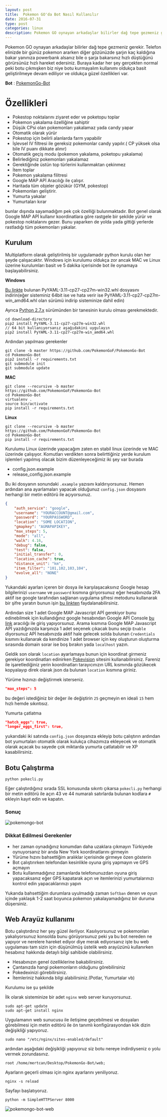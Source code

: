 ```yaml
---
layout: post
title:  Pokemon GO'da Bot Nasıl Kullanılır
date: 2016-07-31
type: post
categories: linux
description: Pokemon GO oynayan arkadaşlar bilirler dağ tepe gezmeniz gerekir. Telefon elinizde bir günüz pokemon ararken diğer gözünüzde
---
```


Pokemon GO oynayan arkadaşlar bilirler dağ tepe gezmeniz gerekir. Telefon elinizde bir günüz pokemon ararken diğer gözünüzde şarjın kaç kaldığına bakar yanınıza powerbank alsanız bile o şarja bakarsınız hızlı düştüğünü görürsünüz hızlı hareket edersiniz. Buraya kadar her şey gerçekten normal peki botu çıkmışken biz niye botu kurmayalım kullanımı oldukça basit geliştirilmeye devam ediliyor ve oldukça güzel özellikleri var.

**Bot** : [PokemonGo-Bot](https://github.com/PokemonGoF/PokemonGo-Bot)

# Özellikleri

* Pokestop noktalarını ziyaret eder ve poketopu toplar
* Pokemon yakalama özelliğine sahiptir
* Düşük CPsi olan pokemonları yakalamaz yada candy yapar
* Otomatik olarak yürür
* Pokestop için belirli alanlarda farm yapabilir
* İşlevsel IV filtresi ile gereksiz pokemonlar candy yapılır.( CP yüksek olsa bile IV puanı dikkate alınır)
* Otomatik geçiş modu (pokemon yakalama, poketopu yakalama)
* Belirlediğiniz pokemonları yakalamaz
* Gerektiğinde üstün top türlerini kullanmaktan çekinmez
* İtem toplar
* Pokemon yakalama filitresi
* Google MAP APİ Aracılığı ile çalışır.
* Haritada tüm objeler gözükür (GYM, pokestop)
* Pokemonları geliştirir.
* Yumurta yakalar
* Yumurtaları kırar

bunlar dışında sayamadığım pek çok özelliği bulunmaktadır. Bot genel olarak Google MAP APİ kullanır koordinatlara göre rastgele bir şekilde yürür ve pokestop noktalarını gezer. Bunu yaparken de yolda yada gittiği yerlerde rastladığı tüm pokemonları yakalar.

## Kurulum

Multiplatform olarak geliştirilmiş bir uygulamadır python kurulu olan her şeyde çalışacaktır. Windows için kurulumu oldukça zor ancak MAC ve Linux üzerine kurulumları basit ve 5 dakika içerisinde bot ile oynamaya başlayabilirsiniz.

**Windows**

[Bu linkte](http://www.lfd.uci.edu/~gohlke/pythonlibs/#pyyaml) bulunan PyYAML-3.11-cp27-cp27m-win32.whl dosyasını indirin(eğer sisteminiz 64bit ise ve hata verir ise PyYAML-3.11-cp27-cp27m-win_amd64.whl olan sürümü indirip sisteminize dahil edin)

Ayrıca [Python 2.7.x](http://docs.python-guide.org/en/latest/starting/installation/) sürümünden bir tanesinin kurulu olması gerekmektedir.

```console
cd download-directory
pip2 install PyYAML-3.11-cp27-cp27m-win32.whl
// 64 bit kullanıyorsanız aşağıdakini uygulayın
pip2 install PyYAML-3.11-cp27-cp27m-win_amd64.whl
```

Ardından yapılması gerekenler

```console
git clone -b master https://github.com/PokemonGoF/PokemonGo-Bot  
cd PokemonGo-Bot  
pip2 install -r requirements.txt
git submodule init
git submodule update
```

**MAC**

```console
git clone --recursive -b master https://github.com/PokemonGoF/PokemonGo-Bot  
cd PokemonGo-Bot  
virtualenv .  
source bin/activate  
pip install -r requirements.txt
```

**Linux**

```console
git clone --recursive -b master https://github.com/PokemonGoF/PokemonGo-Bot  
cd PokemonGo-Bot  
pip install -r requirements.txt
```

Kurulumu Linux üzerinde yapacağım zaten en stabil linux üzerinde ve MAC üzerinde çalışıyor. Komutları verdikten sonra belirttiğiniz yerde kurulum işlemleri yapılmış olacak bizim düzenleyeceğimiz iki şey var burada

* config.json.example
* release_config.json.example

Bu iki dosyanın sonundaki `.example` yazısını kaldırıyorsunuz. Hemen ardından ana ayarlamaları yapacak olduğunuz `config.json` dosyasını herhangi bir metin editörü ile açıyorsunuz.

```json
{
    "auth_service": "google",
    "username": "YOURACCOUNT@gmail.com",
    "password": "YOURPASSWORD",
    "location": "SOME LOCATION",
    "gmapkey": "AGMAPAPIKEY",
    "max_steps": 5,
    "mode": "all",
    "walk": 4.16,
    "debug": false,
    "test": false,
    "initial_transfer": 0,
    "location_cache": true,
    "distance_unit": "km",
    "item_filter": "101,102,103,104",
    "evolve_all": "NONE"
}
```

Yukarıdaki ayarları içeren bir dosya ile karşılaşacaksınız Google hesap bilgilerinizi `username` ve `password` kısmına giriyorsunuz eğer hesabınızda 2FA aktif ise google tarafından sağlanan uygulama şifresi metodunu kullanarak bir şifre yaratın bunun işin [bu linkten](https://security.google.com/settings/security/apppasswords) faydalanabilirsiniz.

Ardından size 1 adet Google MAP Javascript APİ gerekiyor bunu edinebilmek için kullandığınız google hesabından Google APİ Console [bu link](https://console.developers.google.com/?hl=TR) aracılığı ile giriş yapıyorsunuz. Arama kısmına Google MAP Javascript APİ yazdığınızda karşınıza 1 adet seçenek çıkacak bunu seçip `Enable` diyorsunuz APİ hesabınızda aktif hale gelecek solda bulunan `Credentials` kısmını kullanarak da kendinize 1 adet browser için key oluşturun oluşturma sırasında domain sorar ise boş bırakın yada `localhost` yazın.

Geldik son olarak `location` ayarlamaya bunun için koordinat girmeniz gerekiyor koordinatları edinirken [Pokevision](https://pokevision.com/) sitesini kullanabilirsiniz. Fareniz ile işaretlediğiniz yerin koordinatları tarayıcınızın URL kısmında gözükecek kopyalayıp direk olarak json da bulunan `location` kısmına giriniz.

Yürüme hızınızı değiştirmek isterseniz.

```json
"max_steps": 5
```

bu değeri istediğiniz bir değer ile değiştirin `25` geçmeyin en ideali `15` hem hızlı hemde sıkıntısız.

Yumurta çatlatma

```json
"hatch_eggs": true,
"longer_eggs_first": true,
```

yukarıdaki iki satırıda `config.json` dosyanıza ekleyip botu çalıştırın ardından bot yumurtaları otomatik olarak kulukça cihazımıza ekleyecek ve otomatik olarak açacak bu sayede çok miktarda yumurta çatlatabilir ve XP kasabilirsiniz.

## Botu Çalıştırma

```console
python pokecli.py
```

Eğer çalıştırdığınız sırada SSL konusunda sıkıntı çıkarsa `pokecli.py` herhangi bir metin editörü ile açın 43 ve 44 numaralı satırlarda bulunan kodlara `#` ekleyin kayıt edin ve kapatın.

### Sonuç

![pokemongo-bot](/assets/pokemongo-bot.png)

### Dikkat Edilmesi Gerekenler

* her zaman oynadığınız konumdan daha uzaklara çıkmayın Türkiyede oynuyorsanız bir anda New York koordinatlarını girmeyin
* Yürüme hızını bahsettiğim aralıklar içerisinde girmeye özen gösterin
* Bot çalıştırırken telefondan kesinlikle oyuna giriş yapmayın ve GPS açmayın
* Botu kullanmadığınız zamanlarda telefonunuzdan oyuna giriş yapacaksanız eğer GPS kapatarak açın ve itemlerinizi yumurtalarınızı kontrol edin yapacaklarınızı yapın

Yukarıda bahsettiğim durumlara uyulmadığı zaman `Softban` denen ve oyun içinde yaklaşık 1-2 saat boyunca pokemon yakalayamadığınız bir duruma düşersiniz.

## Web Arayüz kullanımı

Botu çalıştırdınız her şey güzel ilerliyor. Kasılıyorsunuz ve pokemonları yakalıyorsunuz konsolda bunu görüyorsunuz peki ya bu bot nereden ne yapıyor ve nerelere hareket ediyor diye merak ediyorsanız işte bu web uygulaması tam sizin için düşünülmüş üstelik web arayüzünü kullanırken hesabınız hakkında detaylı bilgi sahibide olabilirsiniz.

* Hesabınızın genel özelliklerine bakabilirsiniz.
* Çantanızda hangi pokemonların olduğunu görebilirsiniz
* Pokedexinizi görebilirsiniz.
* İtemleriniz hakkında bilgi alabilirsiniz.(Potlar, Yumurtalar vb)

Kurulumu ise şu şekilde

İlk olarak sisteminize bir adet `nginx` web server kuruyorsunuz.

```console
sudo apt-get update
sudo apt-get install nginx
```

Uygulamanın web sunucusu ile iletişime geçebilmesi ve dosyaları görebilmesi için metin editörü ile ön tanımlı konfigürasyondan kök dizin değişikliği yapıyoruz.

```console
sudo nano "/etc/nginx/sites-enabled/default"
```

ardından aşağıdaki değişikliği yapıyoruz siz botu nereye indirdiyseniz o yolu vermek zorundasınız.

```console
root /home/mertcan/Desktop/PokemonGo-Bot/web;
```

Ayarların geçerli olması için nginx ayarlarını yeniliyoruz.

```console
nginx -s reload
```

Sayfayı başlatıyoruz.

```console
python -m SimpleHTTPServer 8000
```

![pokemongo-bot-web](/assets/pokemongo-bot-web.png)
